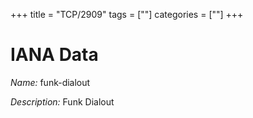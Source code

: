 +++
title = "TCP/2909"
tags = [""]
categories = [""]
+++

# IANA Data

_Name:_ funk-dialout

_Description:_ Funk Dialout

